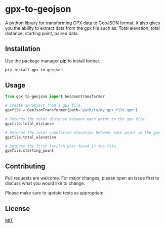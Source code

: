 # gpx-to-geojson

A python library for transforming GPX data to GeoJSON format.
It also gives you the ability to extract data from the gpx file such as:
Total elevation, total distance, starting point, paired data.

## Installation

Use the package manager [pip](https://pip.pypa.io/en/stable/) to install foobar.

```bash
pip install gpx-to-geojson
```

## Usage

```python
from gpx-to-geojson import GeoJsonTransformer

# Create an object from a gpx file.
gpxfile = GeoJsonTransformer(path='path/to/my_gpx_file.gpx') 

# Returns the total distance between each point in the gpx file.
gpxfile.total_distance

# Returns the total cumulative elevation between each point in the gpx file.
gpxfile.total_elevation

# Returns the first lat/lon pair found in the file.
gpxfile.starting_point
```

## Contributing
Pull requests are welcome. For major changes, please open an issue first to discuss what you would like to change.

Please make sure to update tests as appropriate.

## License
[MIT](https://choosealicense.com/licenses/mit/)